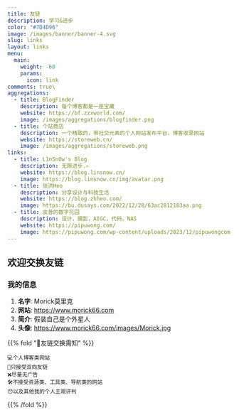 ```yaml
---
title: 友链
description: 学习&进步
color: "#7D4D96"
image: /images/banner/banner-4.svg
slug: links
layout: links
menu:
  main:
    weight: -60
    params:
      icon: link
comments: true\
aggregations:
  - title: BlogFinder
    description: 每个博客都是一座宝藏
    website: https://bf.zzxworld.com/
    image: /images/aggregations/blogfinder.png
  - title: 个站商店
    description: 一个精致的，带社交元素的个人网站发布平台，博客收录网站
    website: https://storeweb.cn/
    image: /images/aggregations/storeweb.png
links:
  - title: L1nSn0w's Blog
    description: 无限进步.✍️
    website: https://blog.linsnow.cn/
    image: https://blog.linsnow.cn/img/avatar.png
  - title: 张洪Heo
    description: 分享设计与科技生活
    website: https://blog.zhheo.com/
    image: https://bu.dusays.com/2022/12/28/63ac2812183aa.png
  - title: 皮普的数字花园
    description: 设计，摄影，AIGC，代码，NAS
    website: https://pipuwong.com/
    image: https://pipuwong.com/wp-content/uploads/2023/12/pipuwongcom-logo.jpg
---
```


## 欢迎交换友链

### 我的信息

1. **名字**: Morick莫里克
2. **网站**: https://www.morick66.com
3. **简介**: 假装自己是个外星人
4. **头像**: https://www.morick66.com/images/Morick.jpg

{{% fold "💭友链交换需知" %}}

```
💻个人博客类网站
🔗只接受双向友链
❌尽量无广告
🛠不接受资源类、工具类、导航类的网站
😯以及其他我的个人主观评判
```

{{% /fold %}}
